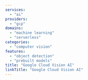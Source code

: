 ```yaml
---
services:
  - "ai"
providers:
  - "gcp"
domains:
  - "machine learning"
  - "serverless"
categories:
  - "computer vision"
features:
  - "object detection"
  - "prebuilt models"
title: "Google Cloud Vision AI"
linkTitle: "Google Cloud Vision AI"
---
```

